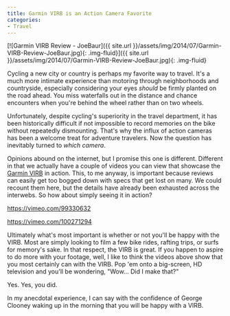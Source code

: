 ```yaml
---
title: Garmin VIRB is an Action Camera Favorite
categories:
- Travel
---
```


[![Garmin VIRB Review - JoeBaur]({{ site.url }}/assets/img/2014/07/Garmin-VIRB-Review-JoeBaur.jpg){: .img-fluid}]({{ site.url }}/assets/img/2014/07/Garmin-VIRB-Review-JoeBaur.jpg){: .img-fluid}

Cycling a new city or country is perhaps my favorite way to travel. It's a much more intimate experience than motoring through neighborhoods and countryside, especially considering your eyes _should_ be firmly planted on the road ahead. You miss waterfalls out in the distance and chance encounters when you're behind the wheel rather than on two wheels.

Unfortunately, despite cycling's superiority in the travel department, it has been historically difficult if not impossible to record memories on the bike without repeatedly dismounting. That's why the influx of action cameras has been a welcome treat for adventure travelers. Now the question has inevitably turned to _which camera_.

Opinions abound on the internet, but I promise this one is different. Different in that we actually have a couple of videos you can view that showcase the [Garmin VIRB](http://sites.garmin.com/virb/) in action. This, to me anyway, is important because reviews can easily get too bogged down with specs that get lost on many. We could recount them here, but the details have already been exhausted across the interwebs. So how about simply seeing it in action?

https://vimeo.com/99330632

https://vimeo.com/100271294

Ultimately what's most important is whether or not you'll be happy with the VIRB. Most are simply looking to film a few bike rides, rafting trips, or surfs for memory's sake. In that respect, the VIRB is great. If you happen to aspire to do more with your footage, well, I like to think the videos above show that you most certainly can with the VIRB. Pop 'em onto a big-screen, HD television and you'll be wondering, "Wow... Did I make that?"

Yes. Yes, you did.

In my anecdotal experience, I can say with the confidence of George Clooney waking up in the morning that you will be happy with a VIRB.
